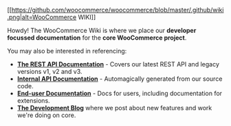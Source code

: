 [[https://github.com/woocommerce/woocommerce/blob/master/.github/wiki.png|alt=WooCommerce WIKI]]

Howdy! The WooCommerce Wiki is where we place our **developer focussed documentation** for the **core WooCommerce project**.

You may also be interested in referencing:

- **[The REST API Documentation](http://woocommerce.github.io/woocommerce-rest-api-docs/)** - Covers our latest REST API and legacy versions v1, v2 and v3.
- **[Internal API Documentation](https://docs.woocommerce.com/wc-apidocs/index.html)** - Automagically generated from our source code.
- **[End-user Documentation](https://docs.woocommerce.com/)** - Docs for users, including documentation for extensions.
- **[The Development Blog](https://woocommerce.wordpress.com)** where we post about new features and work we're doing on core.